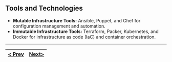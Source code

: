 ## Tools and Technologies

*   **Mutable Infrastructure Tools:** Ansible, Puppet, and Chef for configuration management and automation.
*   **Immutable Infrastructure Tools:** Terraform, Packer, Kubernetes, and Docker for infrastructure as code (IaC) and container orchestration.

---
|[< Prev](s8.md) | [Next>](s10.md)|
|----------------|---------------|
<!-- pagebreak -->
